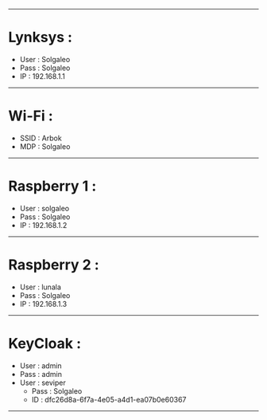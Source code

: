 ***
# Lynksys :
- User : Solgaleo
- Pass : Solgaleo
- IP : 192.168.1.1
***
# Wi-Fi :
- SSID : Arbok
- MDP : Solgaleo
***
# Raspberry 1 :
- User : solgaleo
- Pass : Solgaleo
- IP : 192.168.1.2
***
# Raspberry 2 : 
- User : lunala
- Pass : Solgaleo
- IP : 192.168.1.3
***
# KeyCloak : 
- User : admin
- Pass : admin
- User : seviper
  - Pass : Solgaleo
  - ID : dfc26d8a-6f7a-4e05-a4d1-ea07b0e60367
***
